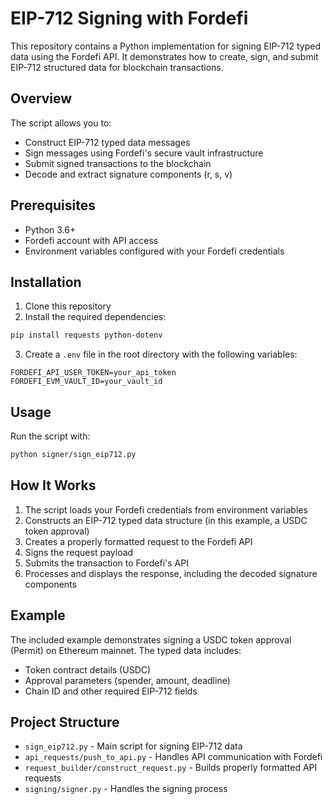 # EIP-712 Signing with Fordefi

This repository contains a Python implementation for signing EIP-712 typed data using the Fordefi API. It demonstrates how to create, sign, and submit EIP-712 structured data for blockchain transactions.

## Overview

The script allows you to:
- Construct EIP-712 typed data messages
- Sign messages using Fordefi's secure vault infrastructure
- Submit signed transactions to the blockchain
- Decode and extract signature components (r, s, v)

## Prerequisites

- Python 3.6+
- Fordefi account with API access
- Environment variables configured with your Fordefi credentials

## Installation

1. Clone this repository
2. Install the required dependencies:

```bash
pip install requests python-dotenv
```

3. Create a `.env` file in the root directory with the following variables:

```
FORDEFI_API_USER_TOKEN=your_api_token
FORDEFI_EVM_VAULT_ID=your_vault_id
```

## Usage

Run the script with:

```bash
python signer/sign_eip712.py
```

## How It Works

1. The script loads your Fordefi credentials from environment variables
2. Constructs an EIP-712 typed data structure (in this example, a USDC token approval)
3. Creates a properly formatted request to the Fordefi API
4. Signs the request payload
5. Submits the transaction to Fordefi's API
6. Processes and displays the response, including the decoded signature components

## Example

The included example demonstrates signing a USDC token approval (Permit) on Ethereum mainnet. The typed data includes:
- Token contract details (USDC)
- Approval parameters (spender, amount, deadline)
- Chain ID and other required EIP-712 fields

## Project Structure

- `sign_eip712.py` - Main script for signing EIP-712 data
- `api_requests/push_to_api.py` - Handles API communication with Fordefi
- `request_builder/construct_request.py` - Builds properly formatted API requests
- `signing/signer.py` - Handles the signing process
